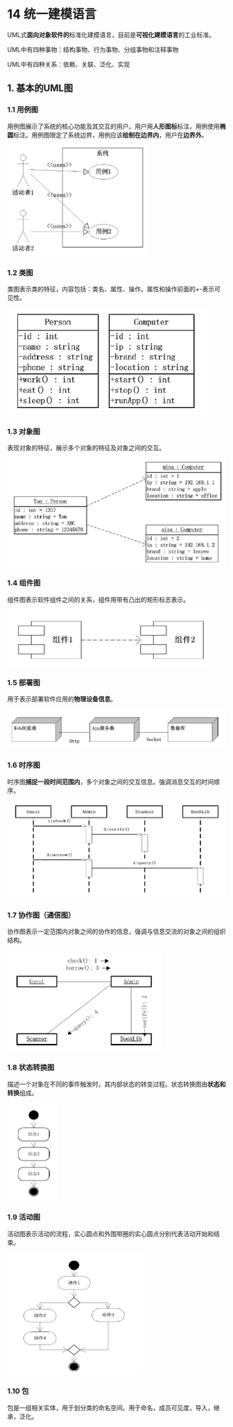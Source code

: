 # 14 统一建模语言

UML式**面向对象软件的**标准化建模语言，目前是**可视化建模语言**的工业标准。

UML中有四种事物：结构事物、行为事物、分组事物和注释事物

UML中有四种关系：依赖、关联、泛化、实现



## 1. 基本的UML图

### 1.1 用例图

用例图展示了系统的核心功能及其交互的用户。用户用**人形图标**标注，用例使用**椭圆**标注。用例图限定了系统边界，用例应该**绘制在边界内**，用户在**边界外**。

<img src="14_UML.assets/用例图.png" style="zoom: 67%;" />

### 1.2 类图

类图表示类的特征，内容包括：类名、属性、操作。属性和操作前面的+-表示可见性。

![](14_UML.assets/类图.png)

### 1.3 对象图

表现对象的特征，展示多个对象的特征及对象之间的交互。

<img src="14_UML.assets/对象图.png" style="zoom:80%;" />

### 1.4 组件图

组件图表示软件组件之间的关系，组件用带有凸出的矩形标志表示。

![](14_UML.assets/组件图.png)

### 1.5 部署图

用于表示部署软件应用的**物理设备信息**。

<img src="14_UML.assets/部署图.png" style="zoom: 80%;" />

### 1.6 时序图

时序图**捕捉一段时间范围内**，多个对象之间的交互信息。强调消息交互的时间顺序。

<img src="14_UML.assets/时序图.png" style="zoom:80%;" />

### 1.7 协作图（通信图）

协作图表示一定范围内对象之间的协作的信息，强调与信息交流的对象之间的组织结构。

<img src="14_UML.assets/协作图.png" style="zoom:80%;" />

### 1.8 状态转换图

描述一个对象在不同的事件触发时，其内部状态的转变过程。状态转换图由**状态和转换**组成。

<img src="14_UML.assets/状态图.png" style="zoom:67%;" />

### 1.9 活动图

活动图表示活动的流程，实心圆点和外围带圈的实心圆点分别代表活动开始和结束。

<img src="14_UML.assets/活动图.png" style="zoom: 80%;" />

### 1.10 包

包是一组相关实体，用于划分类的命名空间。用于命名，成员可见度，导入，继承，泛化。









